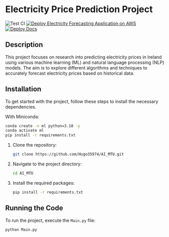 # Electricity Price Prediction Project

![Test CI](https://img.shields.io/badge/Test%20CI-passing-brightgreen)
[![Deploy Electricity Forecasting Application on AWS](https://github.com/Hugo35974/AI_MTU/actions/workflows/deploy.yml/badge.svg?branch=master)](https://github.com/Hugo35974/AI_MTU/actions/workflows/deploy.yml)
[![Deploy Docs](https://github.com/Hugo35974/AI_MTU/actions/workflows/docs.yml/badge.svg)](https://github.com/Hugo35974/AI_MTU/actions/workflows/docs.yml)


## Description
This project focuses on research into predicting electricity prices in Ireland using various machine learning (ML) and natural language processing (NLP) models. The aim is to explore different algorithms and techniques to accurately forecast electricity prices based on historical data.

## Installation
To get started with the project, follow these steps to install the necessary dependencies.

With Miniconda:

```bash
conda create -n ml python=3.10 -y
conda activate ml
pip install -r requirements.txt
```

1. Clone the repository:
    ```bash
    git clone https://github.com/Hugo35974/AI_MTU.git
    ```
2. Navigate to the project directory:
    ```bash
    cd AI_MTU
    ```
3. Install the required packages:
    ```bash
    pip install -r requirements.txt
    ```

## Running the Code
To run the project, execute the `Main.py` file:

```bash
python Main.py
```
